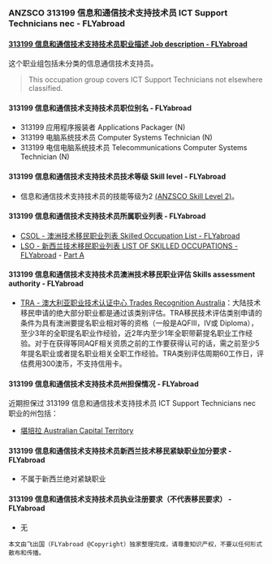 ### ANZSCO 313199 信息和通信技术支持技术员 ICT Support Technicians nec - FLYabroad ###

#### [313199 信息和通信技术支持技术员职业描述 Job description - FLYabroad](http://www.flyabroadvisa.com/anzsco/3131.html#313199)

这个职业组包括未分类的信息通信技术支持员。

> This occupation group covers ICT Support Technicians not elsewhere classified.

#### 313199 信息和通信技术支持技术员职位别名 - FLYabroad
 
- 313199 应用程序报装者 Applications Packager (N)
- 313199 电脑系统技术员 Computer Systems Technician (N)
- 313199 电信电脑系统技术员 Telecommunications Computer Systems Technician (N)

#### 313199 信息和通信技术支持技术员技术等级 Skill level - FLYabroad

- 信息和通信技术支持技术员的技能等级为2 [(ANZSCO Skill Level 2)](http://www.flyabroadvisa.com/anzsco/)。

#### 313199 信息和通信技术支持技术员所属职业列表 - FLYabroad

- [CSOL - 澳洲技术移民职业列表 Skilled Occupation List - FLYabroad](http://www.flyabroadvisa.com/sol/)
- [LSO - 新西兰技术移民职业列表 LIST OF SKILLED OCCUPATIONS - FLYabroad](http://nz.flyabroadvisa.com/lso/) - [Part A](parta)

#### 313199 信息和通信技术支持技术员澳洲技术移民职业评估 Skills assessment authority - FLYabroad

- [TRA - 澳大利亚职业技术认证中心 Trades Recognition Australia](http://www.flyabroadvisa.com/ass/tra.html)：大陆技术移民申请的绝大部分职业都是通过该类别评估。TRA移民技术评估类别申请的条件为具有澳洲要提名职业相对等的资格（一般是AQFIII，IV或 Diploma），至少3年的全职提名职业作经验，近2年内至少1年全职带薪提名职业工作经验。对于在获得等同AQF相关资质之前的工作要获得认可的话，需之前至少5年提名职业或者提名职业相关全职工作经验。TRA类别评估周期60工作日，评估费用300澳币，不支持信用卡。

#### 313199 信息和通信技术支持技术员州担保情况 - FLYabroad

近期担保过 313199 信息和通信技术支持技术员 ICT Support Technicians nec 职业的州包括：

- [堪培拉 Australian Capital Territory](http://www.flyabroadvisa.com/zdb/act.html)

#### 313199 信息和通信技术支持技术员新西兰技术移民紧缺职业加分要求 - FLYabroad

- 不属于新西兰绝对紧缺职业

#### 313199 信息和通信技术支持技术员执业注册要求（不代表移民要求） - FLYabroad

- 无

`本文由飞出国（FLYabroad @Copyright）独家整理完成，请尊重知识产权，不要以任何形式散布和传播。`